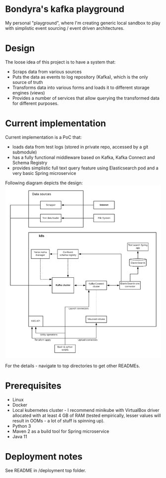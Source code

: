 # Bondyra's kafka playground
My personal "playground", where I'm creating generic local sandbox to play with simplistic event sourcing / event driven architectures.

# Design
The loose idea of this project is to have a system that:
- Scraps data from various sources
- Puts the data as events to log repository (Kafka), which is the only source of truth
- Transforms data into various forms and loads it to different storage engines (views)
- Provides a number of services that allow querying the transformed data for different purposes.

# Current implementation
Current implementation is a PoC that: 
- loads data from test logs (stored in private repo, accessed by a git submodule)
- has a fully functional middleware based on Kafka, Kafka Connect and Schema Registry
- provides simplistic full text query feature using Elasticsearch pod and a very basic Spring microservice

Following diagram depicts the design:
![Alt text](docs/overview.png?raw=true)

For the details - navigate to top directories to get other READMEs.

# Prerequisites
- Linux
- Docker
- Local kubernetes cluster - I recommend minikube with VirtualBox driver allocated with at least 4 GB of RAM (tested empirically, lesser values will result in OOMs - a lot of stuff is spinning up).
- Python 3
- Maven 2 as a build tool for Spring microservice
- Java 11

# Deployment notes
See README in /deployment top folder.
